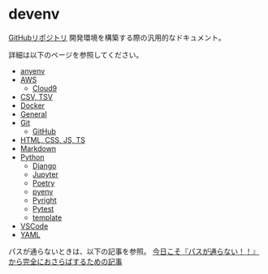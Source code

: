 # devenv

[GitHubリポジトリ](https://github.com/rihib/awesome-devenv)
開発環境を構築する際の汎用的なドキュメント。

詳細は以下のページを参照してください。

- [anyenv](https://docs.rihib.dev/anyenv)
- [AWS](https://docs.rihib.dev/AWS)
  - [Cloud9](https://docs.rihib.dev/AWS/Cloud9)
- [CSV, TSV](https://docs.rihib.dev/CSV-TSV)
- [Docker](https://docs.rihib.dev/Docker)
- [General](https://docs.rihib.dev/General)
- [Git](https://docs.rihib.dev/Git)
  - [GitHub](https://docs.rihib.dev/Git/GitHub)
- [HTML, CSS, JS, TS](https://docs.rihib.dev/HTML-CSS-JS-TS)
- [Markdown](https://docs.rihib.dev/Markdown)
- [Python](https://docs.rihib.dev/Python)
  - [Django](https://docs.rihib.dev/Python/Django)
  - [Jupyter](https://docs.rihib.dev/Python/Jupyter)
  - [Poetry](https://docs.rihib.dev/Python/Poetry)
  - [pyenv](https://docs.rihib.dev/Python/pyenv)
  - [Pyright](https://docs.rihib.dev/Python/Pyright)
  - [Pytest](https://docs.rihib.dev/Python/Pytest)
  - [template](https://docs.rihib.dev/Python/template)
- [VSCode](https://docs.rihib.dev/VSCode)
- [YAML](https://docs.rihib.dev/YAML)

パスが通らないときは、以下の記事を参照。
[今日こそ『パスが通らない！！』から完全におさらばするための記事](https://qiita.com/rihib/items/79f19029b4160eb81226)
